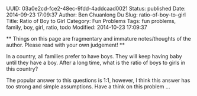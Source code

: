 UUID: 03a0e2cd-fce2-48ec-9fdd-4addcaad0021
Status: published
Date: 2014-09-23 17:09:37
Author: Ben Chuanlong Du
Slug: ratio-of-boy-to-girl
Title: Ratio of Boy to Girl
Category: Fun Problems
Tags: fun problems, family, boy, girl, ratio, todo
Modified: 2014-10-23 17:09:37

**
Things on this page are
fragmentary and immature notes/thoughts of the author.
Please read with your own judgement!
**

In a country, all families prefer to have boys. 
They will keep having baby until they have a boy. 
After a long time, what is the ratio of boys to girls in this country?

The popular answer to this questions is 1:1,
however, I think this answer has too strong and simple assumptions. 
Have a think on this problem ...
